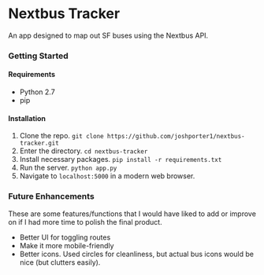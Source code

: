 # Nextbus Tracker

An app designed to map out SF buses using the Nextbus API.

### Getting Started
#### Requirements
* Python 2.7
* pip

#### Installation
1. Clone the repo. `git clone https://github.com/joshporter1/nextbus-tracker.git`
2. Enter the directory. `cd nextbus-tracker`
3. Install necessary packages. `pip install -r requirements.txt`
4. Run the server. `python app.py`
5. Navigate to `localhost:5000` in a modern web browser.

### Future Enhancements

These are some features/functions that I would have liked to add or improve on if I had more time to polish the final product.

* Better UI for toggling routes
* Make it more mobile-friendly
* Better icons. Used circles for cleanliness, but actual bus icons would be nice (but clutters easily).
